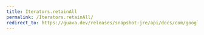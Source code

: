 ```yaml
---
title: Iterators.retainAll
permalink: /Iterators.retainAll/
redirect_to: https://guava.dev/releases/snapshot-jre/api/docs/com/google/common/collect/Iterators.html#retainAll-java.util.Iterator-java.util.Collection-
---
```

